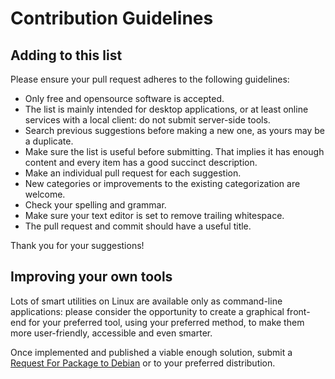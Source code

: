 # Contribution Guidelines

## Adding to this list

Please ensure your pull request adheres to the following guidelines:

- Only free and opensource software is accepted.
- The list is mainly intended for desktop applications, or at least online services with a local client: do not submit server-side tools.
- Search previous suggestions before making a new one, as yours may be a duplicate.
- Make sure the list is useful before submitting. That implies it has enough content and every item has a good succinct description.
- Make an individual pull request for each suggestion.
- New categories or improvements to the existing categorization are welcome.
- Check your spelling and grammar.
- Make sure your text editor is set to remove trailing whitespace.
- The pull request and commit should have a useful title.

Thank you for your suggestions!

## Improving your own tools

Lots of smart utilities on Linux are available only as command-line applications: please consider the opportunity to create a graphical front-end for your preferred tool, using your preferred method, to make them more user-friendly, accessible and even smarter.

Once implemented and published a viable enough solution, submit a [Request For Package to Debian](https://wiki.debian.org/RFP) or to your preferred distribution.
